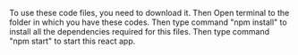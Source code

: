 To use these code files, you need to download it.
Then Open terminal to the folder in which you have these codes.
Then type command "npm install" to install all the dependencies required for this files.
Then type command "npm start" to start this react app.
